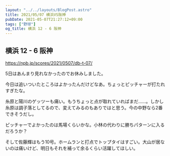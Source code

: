 ```yaml
---
layout: "../../layouts/BlogPost.astro"
title: 2021/05/07 横浜VS阪神
pubDate: 2021-05-07T21:27:12+09:00
tags: ["野球"]
og_title: 横浜 12 - 6 阪神
---
```


## 横浜 12 - 6 阪神

https://npb.jp/scores/2021/0507/db-t-07/


5日はあんまり見れなかったのでお休みしました。

今日は追いついたところはよかったんだけどなあ。ちょっとピッチャーが打たれすぎたな。

糸原と陽川のゲッツーも痛い。もうちょっと点が取れていればまだ……。しかし糸原は調子落としてるので、変えてみるのもありではと思う。今の中野なら2番できそうだし。

ピッチャーでよかったのは馬場くらいかな。小林の代わりに勝ちパターンに入るだろうか？

そして佐藤輝はもう10号。ホームランと打点でトップタイはすごい。大山が居ないのは痛いけど、明日もそれを補って余るくらい活躍してほしい。
